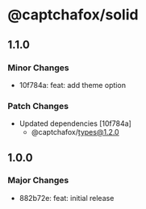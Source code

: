 # @captchafox/solid

## 1.1.0

### Minor Changes

- 10f784a: feat: add theme option

### Patch Changes

- Updated dependencies [10f784a]
  - @captchafox/types@1.2.0

## 1.0.0

### Major Changes

- 882b72e: feat: initial release
